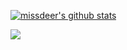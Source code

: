 [![missdeer's github stats](https://github-readme-stats.vercel.app/api?username=missdeer&show_icons=true&include_all_commits=true&title_color=ffffff&text_color=c9cacc&icon_color=2bbc8a&bg_color=1d1f21)](https://github.com/anuraghazra/github-readme-stats)

<a href="https://github.com/missdeer/missdeer">
  <img align="center" src="https://github-readme-stats.vercel.app/api/top-langs/?username=missdeer&hide=html&title_color=ffffff&text_color=c9cacc&icon_color=2bbc8a&bg_color=1d1f21" />
</a>
